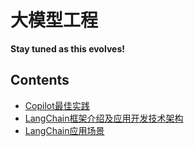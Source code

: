 大模型工程
=========

**Stay tuned as this evolves!**

## Contents

* [Copilot最佳实践](copilot-in-practice.md)
* [LangChain框架介绍及应用开发技术架构](langchain-intros.md)
* [LangChain应用场景](langchain-develop-scenarios.md)